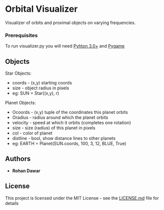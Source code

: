 # Orbital Visualizer
Visualizer of orbits and proximal objects on varying frequencies.

### Prerequisites

To run visualizer.py you will need [Pyhton 3.0+](https://www.python.org/) and [Pygame](https://www.pygame.org/news)

## Objects

Star Objects:
* coords - (x,y) starting coords
* size - object radius in pixels
* eg: SUN = Star((x,y), r)

Planet Objects:
* Ocoords - (x,y) tuple of the coordinates this planet orbits
* Oradius - radius around which the planet orbits
* velocity - speed at which it orbits (completes one rotation)
* size - size (radius) of this planet in pixels
* col - color of planet
* distline - bool, show distance lines to other planets
* eg: EARTH = Planet(SUN.coords, 100, 3, 12, BLUE, True)

## Authors

* **Rohan Dawar**

## License

This project is licensed under the MIT License - see the [LICENSE.md](LICENSE.md) file for details
